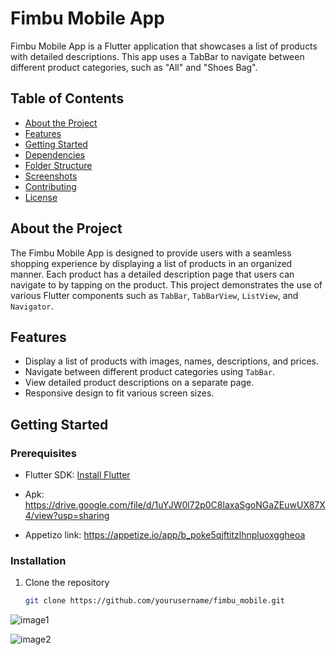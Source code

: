 # Fimbu Mobile App

Fimbu Mobile App is a Flutter application that showcases a list of products with detailed descriptions. This app uses a TabBar to navigate between different product categories, such as "All" and "Shoes Bag".

## Table of Contents

- [About the Project](#about-the-project)
- [Features](#features)
- [Getting Started](#getting-started)
- [Dependencies](#dependencies)
- [Folder Structure](#folder-structure)
- [Screenshots](#screenshots)
- [Contributing](#contributing)
- [License](#license)

## About the Project

The Fimbu Mobile App is designed to provide users with a seamless shopping experience by displaying a list of products in an organized manner. Each product has a detailed description page that users can navigate to by tapping on the product. This project demonstrates the use of various Flutter components such as `TabBar`, `TabBarView`, `ListView`, and `Navigator`.

## Features

- Display a list of products with images, names, descriptions, and prices.
- Navigate between different product categories using `TabBar`.
- View detailed product descriptions on a separate page.
- Responsive design to fit various screen sizes.

## Getting Started

### Prerequisites

- Flutter SDK: [Install Flutter](https://flutter.dev/docs/get-started/install)

- Apk: https://drive.google.com/file/d/1uYJW0l72p0C8laxaSgoNGaZEuwUX87X4/view?usp=sharing
- Appetizo link: https://appetize.io/app/b_poke5qjftitzlhnpluoxggheoa

### Installation

1. Clone the repository
   ```sh
   git clone https://github.com/yourusername/fimbu_mobile.git
   
![image1](https://github.com/Dev-ellaij/fimbu_app/assets/111292475/4dc565c4-67ad-4a78-b9f7-e4a627ec54dc)

![image2](https://github.com/Dev-ellaij/fimbu_app/assets/111292475/464dbdf1-3a38-4f1c-9721-cffeecec559a)

